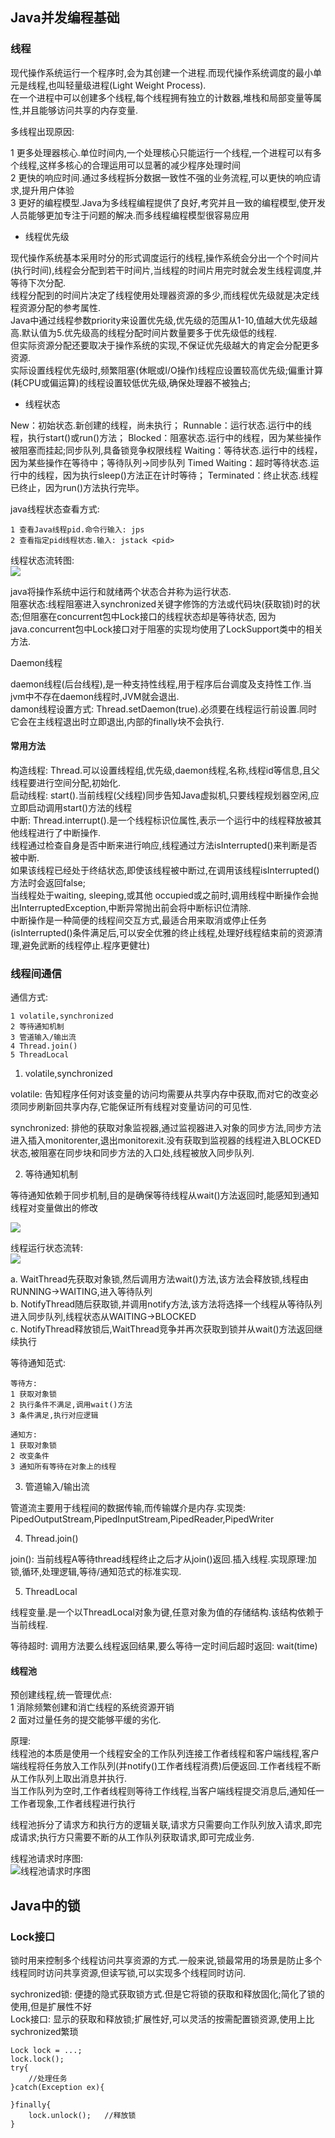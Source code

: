 ## Java并发编程基础

### 线程

现代操作系统运行一个程序时,会为其创建一个进程.而现代操作系统调度的最小单元是线程,也叫轻量级进程(Light Weight Process).    
在一个进程中可以创建多个线程,每个线程拥有独立的计数器,堆栈和局部变量等属性,并且能够访问共享的内存变量.

多线程出现原因:

1 更多处理器核心.单位时间内,一个处理核心只能运行一个线程,一个进程可以有多个线程,这样多核心的合理运用可以显著的减少程序处理时间    
2 更快的响应时间.通过多线程拆分数据一致性不强的业务流程,可以更快的响应请求,提升用户体验    
3 更好的编程模型.Java为多线程编程提供了良好,考究并且一致的编程模型,使开发人员能够更加专注于问题的解决.而多线程编程模型很容易应用

- 线程优先级

现代操作系统基本采用时分的形式调度运行的线程,操作系统会分出一个个时间片(执行时间),线程会分配到若干时间片,当线程的时间片用完时就会发生线程调度,并等待下次分配.    
线程分配到的时间片决定了线程使用处理器资源的多少,而线程优先级就是决定线程资源分配的参考属性.    
Java中通过线程参数priority来设置优先级,优先级的范围从1-10,值越大优先级越高.默认值为5.优先级高的线程分配时间片数量要多于优先级低的线程.    
但实际资源分配还要取决于操作系统的实现,不保证优先级越大的肯定会分配更多资源.    
实际设置线程优先级时,频繁阻塞(休眠或I/O操作)线程应设置较高优先级;偏重计算(耗CPU或偏运算)的线程设置较低优先级,确保处理器不被独占;    

- 线程状态

New：初始状态.新创建的线程，尚未执行；
Runnable：运行状态.运行中的线程，执行start()或run()方法；
Blocked：阻塞状态.运行中的线程，因为某些操作被阻塞而挂起;同步队列,具备锁竞争权限线程
Waiting：等待状态.运行中的线程，因为某些操作在等待中；等待队列->同步队列
Timed Waiting：超时等待状态.运行中的线程，因为执行sleep()方法正在计时等待；
Terminated：终止状态.线程已终止，因为run()方法执行完毕。

java线程状态查看方式:    
```
1 查看Java线程pid.命令行输入: jps    
2 查看指定pid线程状态.输入: jstack <pid>
```

线程状态流转图:    
![](https://img-blog.csdnimg.cn/235e29b1a10042c885e49a3145bc053a.png?x-oss-process=image/watermark,type_d3F5LXplbmhlaQ,shadow_50,text_Q1NETiBA5bCPYml0fg==,size_20,color_FFFFFF,t_70,g_se,x_16)

java将操作系统中运行和就绪两个状态合并称为运行状态.    
阻塞状态:线程阻塞进入synchronized关键字修饰的方法或代码块(获取锁)时的状态;但阻塞在concurrent包中Lock接口的线程状态却是等待状态,
因为java.concurrent包中Lock接口对于阻塞的实现均使用了LockSupport类中的相关方法.

Daemon线程

daemon线程(后台线程),是一种支持性线程,用于程序后台调度及支持性工作.当jvm中不存在daemon线程时,JVM就会退出.    
damon线程设置方式: Thread.setDaemon(true).必须要在线程运行前设置.同时它会在主线程退出时立即退出,内部的finally块不会执行.

#### 常用方法

构造线程: Thread.可以设置线程组,优先级,daemon线程,名称,线程id等信息,且父线程要进行空间分配,初始化.    
启动线程: start().当前线程(父线程)同步告知Java虚拟机,只要线程规划器空闲,应立即启动调用start()方法的线程    
中断: Thread.interrupt().是一个线程标识位属性,表示一个运行中的线程释放被其他线程进行了中断操作.    
线程通过检查自身是否中断来进行响应,线程通过方法isInterrupted()来判断是否被中断.    
如果该线程已经处于终结状态,即使该线程被中断过,在调用该线程isInterrupted()方法时会返回false;    
当线程处于waiting, sleeping,或其他 occupied或之前时,调用线程中断操作会抛出InterruptedException,中断异常抛出前会将中断标识位清除.    
中断操作是一种简便的线程间交互方式,最适合用来取消或停止任务(isInterrupted()条件满足后,可以安全优雅的终止线程,处理好线程结束前的资源清理,避免武断的线程停止.程序更健壮)


### 线程间通信

通信方式:    
```
1 volatile,synchronized    
2 等待通知机制    
3 管道输入/输出流    
4 Thread.join()    
5 ThreadLocal    

```

1. volatile,synchronized    

volatile: 告知程序任何对该变量的访问均需要从共享内存中获取,而对它的改变必须同步刷新回共享内存,它能保证所有线程对变量访问的可见性.

synchronized: 排他的获取对象监视器,通过监视器进入对象的同步方法,同步方法进入插入monitorenter,退出monitorexit.没有获取到监视器的线程进入BLOCKED状态,被阻塞在同步块和同步方法的入口处,线程被放入同步队列.


2. 等待通知机制    

等待通知依赖于同步机制,目的是确保等待线程从wait()方法返回时,能感知到通知线程对变量做出的修改

![](https://gimg2.baidu.com/image_search/src=http%3A%2F%2Fimg.136.la%2F20210904%2F72fd0c4f23104c138833d5bdea889187.jpg&refer=http%3A%2F%2Fimg.136.la&app=2002&size=f9999,10000&q=a80&n=0&g=0n&fmt=auto?sec=1658278772&t=92551ca647d3f03d837106d27c0cee8b)

线程运行状态流转:    
![](https://upload-images.jianshu.io/upload_images/9606149-2fcea95cc43cdfb8.png?imageMogr2/auto-orient/strip|imageView2/2/w/1168/format/webp)

a. WaitThread先获取对象锁,然后调用方法wait()方法,该方法会释放锁,线程由RUNNING->WAITING,进入等待队列    
b. NotifyThread随后获取锁,并调用notify方法,该方法将选择一个线程从等待队列进入同步队列,线程状态从WAITING->BLOCKED    
c. NotifyThread释放锁后,WaitThread竞争并再次获取到锁并从wait()方法返回继续执行 

等待通知范式:    

```
等待方:    
1 获取对象锁    
2 执行条件不满足,调用wait()方法    
3 条件满足,执行对应逻辑

通知方:    
1 获取对象锁    
2 改变条件    
3 通知所有等待在对象上的线程
```

3. 管道输入/输出流    

管道流主要用于线程间的数据传输,而传输媒介是内存.实现类:    
PipedOutputStream,PipedInputStream,PipedReader,PipedWriter

4. Thread.join()    

join(): 当前线程A等待thread线程终止之后才从join()返回.插入线程.实现原理:加锁,循环,处理逻辑,等待/通知范式的标准实现.

5. ThreadLocal  

线程变量.是一个以ThreadLocal对象为键,任意对象为值的存储结构.该结构依赖于当前线程.


等待超时: 调用方法要么线程返回结果,要么等待一定时间后超时返回: wait(time)

#### 线程池

预创建线程,统一管理优点:    
1 消除频繁创建和消亡线程的系统资源开销    
2 面对过量任务的提交能够平缓的劣化.

原理:    
线程池的本质是使用一个线程安全的工作队列连接工作者线程和客户端线程,客户端线程将任务放入工作队列(并notify()工作者线程消费)后便返回.工作者线程不断从工作队列上取出消息并执行.    
当工作队列为空时,工作者线程则等待工作线程,当客户端线程提交消息后,通知任一工作者现象,工作者线程进行执行

线程池拆分了请求方和执行方的逻辑关联,请求方只需要向工作队列放入请求,即完成请求;执行方只需要不断的从工作队列获取请求,即可完成业务.

线程池请求时序图:    
![线程池请求时序图](https://gimg2.baidu.com/image_search/src=http%3A%2F%2Fupload-images.jianshu.io%2Fupload_images%2F15002197-ee38d88a54913f42.png&refer=http%3A%2F%2Fupload-images.jianshu.io&app=2002&size=f9999,10000&q=a80&n=0&g=0n&fmt=auto?sec=1658451614&t=f74a6ef06f8672a4702e736f2cd55337)


## Java中的锁

### Lock接口

锁时用来控制多个线程访问共享资源的方式.一般来说,锁最常用的场景是防止多个线程同时访问共享资源,但读写锁,可以实现多个线程同时访问.

sychronized锁: 便捷的隐式获取锁方式.但是它将锁的获取和释放固化;简化了锁的使用,但是扩展性不好    
Lock接口: 显示的获取和释放锁;扩展性好,可以灵活的按需配置锁资源,使用上比sychronized繁琐

```
Lock lock = ...;
lock.lock();
try{
    //处理任务
}catch(Exception ex){

}finally{
    lock.unlock();   //释放锁
}
```

























